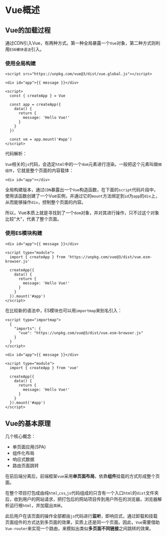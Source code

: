 # Vue概述

## Vue的加载过程

通过CDN引入Vue，有两种方式。第一种全局暴露一个`Vue`对象，第二种方式则利用`ES6模块语法`引入。

### 使用全局构建

```vue
<script src="https://unpkg.com/vue@3/dist/vue.global.js"></script>

<div id="app">{{ message }}</div>

<script>
  const { createApp } = Vue
  
  const app = createApp({
    data() {
      return {
        message: 'Hello Vue!'
      }
    }
  })
  
  const vm = app.mount('#app')
</script>
```

代码解析：

`Vue`相关的`js`代码，会选定`html`中的一个`dom`元素进行渲染。一般把这个元素叫做`根组件`，它就是整个页面的内容载体：

```vue
<div id="app"></div>
```

全局构建版本，通过`CDN`暴露出一个`Vue`构造函数，在下面的`script`代码片段中，使用该函数创建了一个Vue实例，并通过它的`mount`方法绑定到`id`为`app`的`div`上，从而能够操作`div`，控制整个页面的内容。

所以，Vue本质上就是寻找到了一个`dom`对象，并对其进行操作，只不过这个对象比较"大"，代表了整个页面。

### 使用ES模块构建

```vue
<div id="app">{{ message }}</div>

<script type="module">
  import { createApp } from 'https://unpkg.com/vue@3/dist/vue.esm-browser.js'
  
  createApp({
    data() {
      return {
        message: 'Hello Vue!'
      }
    }
  }).mount('#app')
</script>
```

在比较新的语法中，ES模块也可以用`importmap`来别名引入：

```vue
<script type="importmap">
  {
    "imports": {
      "vue": "https://unpkg.com/vue@3/dist/vue.esm-browser.js"
    }
  }
</script>

<div id="app">{{ message }}</div>

<script type="module">
  import { createApp } from 'vue'

  createApp({
    data() {
      return {
        message: 'Hello Vue!'
      }
    }
  }).mount('#app')
</script>
```

## Vue的基本原理

几个核心概念：

- 单页面应用(SPA)
- 组件化布局
- 响应式数据
- 路由页面跳转

在前后端分离后，前端框架`vue`采用**单页面布局**，依靠**组件**挂载的方式形成整个页面。

在整个项目打包成由纯`html`,`css`,`js`代码组成的只含有一个入口`html`的`dist`文件夹后，收到用户的网站请求，把打包后的网站项目传到用户所在的浏览器，浏览器解析运行根`html`，并加载出`首屏`。

此后用户在该页面的操作全部都由`js`代码进行**监听**，即响应式，通过卸载和挂载页面组件的方式达到多页面的效果，实质上还是同一个页面。因此，`Vue`需要借助`Vue-router`来实现一个路由，来模拟出类似**多页面不同链接**之间跳转的效果。